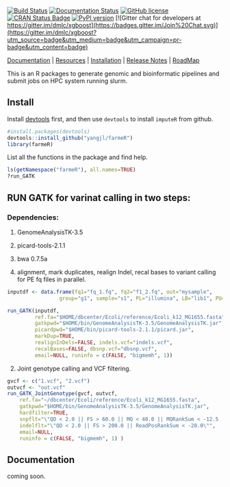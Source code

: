 [![Build Status](https://travis-ci.org/dmlc/xgboost.svg?branch=master)](https://travis-ci.org/dmlc/xgboost)
[![Documentation Status](https://readthedocs.org/projects/xgboost/badge/?version=latest)](https://xgboost.readthedocs.org)
[![GitHub license](http://dmlc.github.io/img/apache2.svg)](./LICENSE)
[![CRAN Status Badge](http://www.r-pkg.org/badges/version/xgboost)](http://cran.r-project.org/web/packages/xgboost)
[![PyPI version](https://badge.fury.io/py/xgboost.svg)](https://pypi.python.org/pypi/xgboost/)
[![Gitter chat for developers at https://gitter.im/dmlc/xgboost](https://badges.gitter.im/Join%20Chat.svg)](https://gitter.im/dmlc/xgboost?utm_source=badge&utm_medium=badge&utm_campaign=pr-badge&utm_content=badge)

[Documentation](https://xgboost.readthedocs.org) |
[Resources](demo/README.md) |
[Installation](https://xgboost.readthedocs.org/en/latest/build.html) |
[Release Notes](NEWS.md) |
[RoadMap](https://github.com/dmlc/xgboost/issues/873)

This is an R packages to generate genomic and bioinformatic pipelines and submit jobs on HPC system running slurm.

## Install

Install [devtools](https://github.com/hadley/devtools) first, and then use `devtools` to install `imputeR` from github.

```R
#install.packages(devtools)
devtools::install_github("yangjl/farmeR")
library(farmeR)
```

List all the functions in the package and find help.

```R
ls(getNamespace("farmeR"), all.names=TRUE)
?run_GATK
```

## RUN GATK for varinat calling in two steps:

### Dependencies:
1. GenomeAnalysisTK-3.5
2. picard-tools-2.1.1
3. bwa 0.7.5a

1. alignment, mark duplicates, realign Indel, recal bases to variant calling for PE fq files in parallel.
```R
inputdf <- data.frame(fq1="fq_1.fq", fq2="f1_2.fq", out="mysample",
                 group="g1", sample="s1", PL="illumina", LB="lib1", PU="unit1")

run_GATK(inputdf,
         ref.fa="$HOME/dbcenter/Ecoli/reference/Ecoli_k12_MG1655.fasta",
         gatkpwd="$HOME/bin/GenomeAnalysisTK-3.5/GenomeAnalysisTK.jar",
         picardpwd="$HOME/bin/picard-tools-2.1.1/picard.jar",
         markDup=TRUE,
         realignInDels=FALSE, indels.vcf="indels.vcf",
         recalBases=FALSE, dbsnp.vcf="dbsnp.vcf",
         email=NULL, runinfo = c(FALSE, "bigmemh", 1))
```

2. Joint genotype calling and VCF filtering.
```R
gvcf <- c("1.vcf", "2.vcf")
outvcf <- "out.vcf"
run_GATK_JointGenotype(gvcf, outvcf,
    ref.fa="~/dbcenter/Ecoli/reference/Ecoli_k12_MG1655.fasta",
    gatkpwd="$HOME/bin/GenomeAnalysisTK-3.5/GenomeAnalysisTK.jar",
    hardfilter=TRUE,
    snpflt="\"QD < 2.0 || FS > 60.0 || MQ < 40.0 || MQRankSum < -12.5 || ReadPosRankSum < -8.0\"",
    indelflt="\"QD < 2.0 || FS > 200.0 || ReadPosRankSum < -20.0\"",
    email=NULL,
    runinfo = c(FALSE, "bigmemh", 1) )
```
## Documentation

coming soon.



